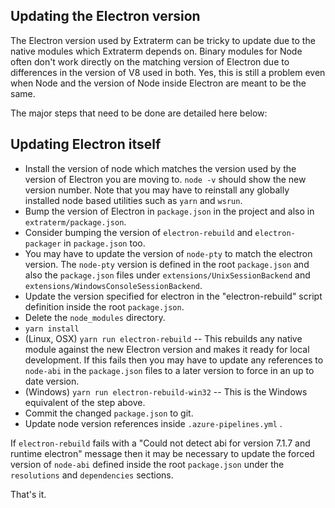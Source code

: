 Updating the Electron version
-----------------------------
The Electron version used by Extraterm can be tricky to update due to the native modules which Extraterm depends on. Binary modules for Node often don't work directly on the matching version of Electron due to differences in the version of V8 used in both.  Yes, this is still a problem even when Node and the version of Node inside Electron are meant to be the same.

The major steps that need to be done are detailed here below:


Updating Electron itself
------------------------

* Install the version of node which matches the version used by the version of Electron you are moving to. `node -v` should show the new version number. Note that you may have to reinstall any globally installed node based utilities such as `yarn` and `wsrun`.
* Bump the version of Electron in `package.json` in the project and also in `extraterm/package.json`.
* Consider bumping the version of `electron-rebuild` and `electron-packager` in `package.json` too.
* You may have to update the version of `node-pty` to match the electron version. The `node-pty` version is defined in the root `package.json` and also the `package.json` files under `extensions/UnixSessionBackend` and `extensions/WindowsConsoleSessionBackend`.
* Update the version specified for electron in the "electron-rebuild" script definition inside the root `package.json`.
* Delete the `node_modules` directory.
* `yarn install`
* (Linux, OSX) `yarn run electron-rebuild` -- This rebuilds any native module against the new Electron version and makes it ready for local development. If this fails then you may have to update any references to `node-abi` in the `package.json` files to a later version to force in an up to date version.
* (Windows) `yarn run electron-rebuild-win32` -- This is the Windows equivalent of the step above.
* Commit the changed `package.json` to git.
* Update node version references inside `.azure-pipelines.yml` .

If `electron-rebuild` fails with a "Could not detect abi for version 7.1.7 and runtime electron" message then it may be necessary to update the forced version of `node-abi` defined inside the root `package.json` under the `resolutions` and `dependencies` sections.

That's it.
